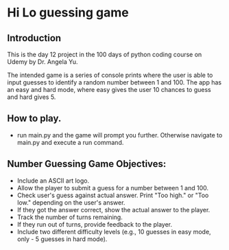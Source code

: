 # Hi Lo guessing game
## Introduction
This is the day 12 project in the 100 days of python coding course on Udemy by Dr. Angela Yu.

The intended game is a series of console prints where the user is able to input guesses to identify a random number between 1 and 100. The app has an easy and hard mode, where easy gives the user 10 chances to guess and hard gives 5.

## How to play.
- run main.py and the game will prompt you further. Otherwise navigate to main.py and execute a run command.
## Number Guessing Game Objectives:
 - Include an ASCII art logo.
 - Allow the player to submit a guess for a number between 1 and 100.
 - Check user's guess against actual answer. Print "Too high." or "Too low." depending on the user's answer. 
 - If they got the answer correct, show the actual answer to the player.
 - Track the number of turns remaining.
 - If they run out of turns, provide feedback to the player. 
 - Include two different difficulty levels (e.g., 10 guesses in easy mode, only - 5 guesses in hard mode).

